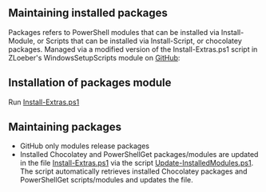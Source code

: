 ## Maintaining installed packages

Packages refers to PowerShell modules that can be installed via Install-Module, or Scripts that can be installed via Install-Script, or chocolatey packages. Managed via a modified version of the Install-Extras.ps1 script in ZLoeber's WindowsSetupScripts module on [GitHub](https://github.com/zloeber/WindowsSetupScripts):

## Installation of packages module

Run [Install-Extras.ps1](https://github.com/DBremen/MyPowerShellSetup/blob/master/WindowsSetupScripts\Install-Extras.ps1)

## Maintaining packages

- GitHub only modules release packages
- Installed Chocolatey and PowerShellGet packages/modules are updated in the file [Install-Extras.ps1](https://github.com/DBremen/MyPowerShellSetup/blob/master/WindowsSetupScripts\Install-Extras.ps1) via the script [Update-InstalledModules.ps1](https://github.com/DBremen/MyPowerShellSetup/blob/master/WindowsSetupScripts\Update-InstalledModules.ps1). The script automatically retrieves installed Chocolatey packages and PowerShellGet scripts/modules and updates the file.
